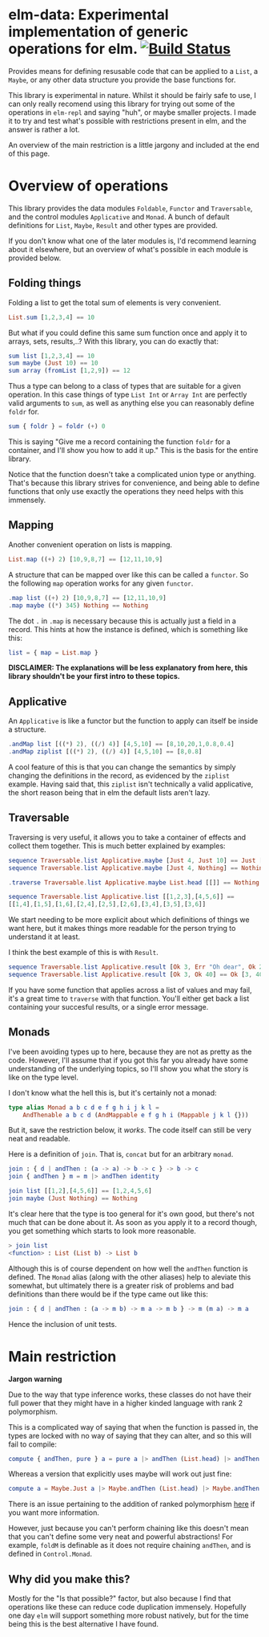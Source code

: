 # elm-data: Experimental implementation of generic operations for elm. [![Build Status](https://travis-ci.com/sjorn3/elm-data.svg?token=yqduYxjYcVhWa7fwLx3k&branch=master)](https://travis-ci.com/sjorn3/elm-data)

Provides means for defining resusable code that can be applied to a `List`, a
`Maybe`, or any other data structure you provide the base functions for.

This library is experimental in nature. Whilst it should be fairly safe to use,
I can only really recomend using this library for trying out some of the
operations in `elm-repl` and saying "huh", or maybe smaller projects. I made it
to try and test what's possible with restrictions present in elm, and the answer
is rather a lot.

An overview of the main restriction is a little jargony and included at the end
of this page.

# Overview of operations

This library provides the data modules `Foldable`, `Functor` and `Traversable`,
and the control modules `Applicative` and `Monad`. A bunch of default
definitions for `List`, `Maybe`, `Result` and other types are provided.

If you don't know what one of the later modules is, I'd recommend learning about
it elsewhere, but an overview of what's possible in each module is provided
below.

## Folding things

Folding a list to get the total sum of elements is very convenient.
```elm
List.sum [1,2,3,4] == 10
```
But what if you could define this same sum function once and apply it to arrays,
sets, results,..? With this library, you can do exactly that:
```elm
sum list [1,2,3,4] == 10
sum maybe (Just 10) == 10
sum array (fromList [1,2,9]) == 12
```
Thus a type can belong to a class of types that are suitable for a given
operation. In this case things of type `List Int` or `Array Int` are perfectly
valid arguments to `sum`, as well as anything else you can reasonably define
`foldr` for.
```elm
sum { foldr } = foldr (+) 0
```
This is saying "Give me a record containing the function `foldr` for a
container, and I'll show you how to add it up." This is the basis for the entire
library.

Notice that the function doesn't take a complicated union type or anything.
That's because this library strives for convenience, and being able to define
functions that only use exactly the operations they need helps with this
immensely.

## Mapping

Another convenient operation on lists is mapping.
```elm
List.map ((+) 2) [10,9,8,7] == [12,11,10,9]
```
A structure that can be mapped over like this can be called a `functor`.
So the following `map` operation works for any given `functor`.
```elm
.map list ((+) 2) [10,9,8,7] == [12,11,10,9]
.map maybe ((*) 345) Nothing == Nothing
```
The dot `.` in `.map` is necessary because this is actually just a field in a
record. This hints at how the instance is defined, which is something like this:
```elm
list = { map = List.map }
```
**DISCLAIMER: The explanations will be less explanatory from here, this library
shouldn't be your first intro to these topics.**

## Applicative

An `Applicative` is like a functor but the function to apply can itself be
inside a structure.

```elm
.andMap list [((*) 2), ((/) 4)] [4,5,10] == [8,10,20,1,0.8,0.4]
.andMap ziplist [((*) 2), ((/) 4)] [4,5,10] == [8,0.8] 
```
A cool feature of this is that you can change the semantics by simply changing
the definitions in the record, as evidenced by the `ziplist` example. Having
said that, this `ziplist` isn't technically a valid applicative, the short
reason being that in elm the default lists aren't lazy.

## Traversable

Traversing is very useful, it allows you to take a container of effects and
collect them together. This is much better explained by examples:

```elm
sequence Traversable.list Applicative.maybe [Just 4, Just 10] == Just [4,10]
sequence Traversable.list Applicative.maybe [Just 4, Nothing] == Nothing

.traverse Traversable.list Applicative.maybe List.head [[]] == Nothing

sequence Traversable.list Applicative.list [[1,2,3],[4,5,6]] ==
[[1,4],[1,5],[1,6],[2,4],[2,5],[2,6],[3,4],[3,5],[3,6]]

```
We start needing to be more explicit about which definitions of things we want
here, but it makes things more readable for the person trying to understand it
at least.

I think the best example of this is with `Result`.

```elm
sequence Traversable.list Applicative.result [Ok 3, Err "Oh dear", Ok 20] == Err "Oh dear"
sequence Traversable.list Applicative.result [Ok 3, Ok 40] == Ok [3, 40]
```

If you have some function that applies across a list of values and may fail,
it's a great time to `traverse` with that function. You'll either get back
a list containing your succesful results, or a single error message.

## Monads

I've been avoiding types up to here, because they are not as pretty as the code.
However, I'll assume that if you got this far you already have some understanding 
of the underlying topics, so I'll show you what the story is like on the type level.

I don't know what the hell this is, but it's certainly not a monad:

```elm
type alias Monad a b c d e f g h i j k l =
    AndThenable a b c d (AndMappable e f g h i (Mappable j k l {}))
```

But it, save the restriction below, it *works*. The code itself can still be
very neat and readable.

Here is a definition of `join`. That is, `concat` but for an arbitrary `monad`.

```elm
join : { d | andThen : (a -> a) -> b -> c } -> b -> c
join { andThen } m = m |> andThen identity

join list [[1,2],[4,5,6]] == [1,2,4,5,6]
join maybe (Just Nothing) == Nothing
```
It's clear here that the type is too general for it's own good, but there's not
much that can be done about it. As soon as you apply it to a record though,
you get something which starts to look more reasonable. 
``` elm
> join list
<function> : List (List b) -> List b
```

Although this is of course dependent on how well the `andThen` function is
defined. The `Monad` alias (along with the other aliases) help to aleviate this
somewhat, but ultimately there is a greater risk of problems and bad definitions
than there would be if the type came out like this:
```elm
join : { d | andThen : (a -> m b) -> m a -> m b } -> m (m a) -> m a
```
Hence the inclusion of unit tests.

# Main restriction

**Jargon warning**

Due to the way that type inference works, these classes do not have their full
power that they might have in a higher kinded language with rank 2 polymorphism.

This is a complicated way of saying that when the function is passed in,
the types are locked with no way of saying that they can alter, and so this
will fail to compile:
```elm
compute { andThen, pure } a = pure a |> andThen (List.head) |> andThen (pure << ((*) 2))
```
Whereas a version that explicitly uses maybe will work out just fine:
```elm
compute a = Maybe.Just a |> Maybe.andThen (List.head) |> Maybe.andThen (Maybe.Just << ((*) 2))
```

There is an issue pertaining to the addition of ranked polymorphism
[here](https://github.com/elm-lang/elm-compiler/issues/238) if you want more
information.

However, just because you can't perform chaining like this doesn't mean that
you can't define some very neat and powerful abstractions! For example,
`foldM` is definable as it does not require chaining `andThen`, and is
defined in `Control.Monad`.

## Why did you make this?

Mostly for the "Is that possible?" factor, but also because I find that
operations like these can reduce code duplication immensely. Hopefully one
day `elm` will support something more robust natively, but for the time being
this is the best alternative I have found.